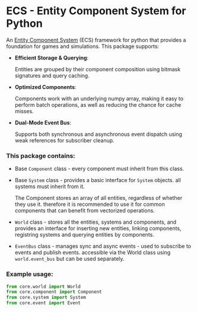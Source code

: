# ECS - Entity Component System for Python

An [Entity Component System](https://en.wikipedia.org/wiki/Entity_component_system) (ECS) framework for python that provides a foundation for games and simulations.
This package supports:

- **Efficient Storage & Querying**:
    
    Entities are grouped by their component composition using bitmask signatures and query caching.

- **Optimized Components**:

    Components work with an underlying numpy array, making it easy to perform batch operations, as well as reducing the chance for cache misses.

- **Dual-Mode Event Bus**:

    Supports both synchronous and asynchronous event dispatch using weak references for subscriber cleanup.


### This package contains:

- Base `Component` class - every component must inherit from this class.
- Base `System` class - provides a basic interface for `System` objects. all systems must inherit from it.
    
    The Component stores an array of all entities, regardless of whether they use it. therefore it is recommended to use it for common components that can benefit from vectorized operations.
- `World` class - stores all the entities, systems and components, and provides an interface for inserting new entities, linking components, registring systems
    and querying entities by components.
- `EventBus` class - manages sync and async events - used to subscribe to events and publish events. accessible via the World class using `world.event_bus` but can be used separately.


### Example usage:
```python
from core.world import World
from core.component import Component
from core.system import System
from core.event import Event

```